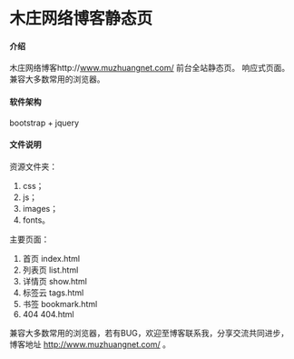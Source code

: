 # 木庄网络博客静态页

#### 介绍
木庄网络博客http://www.muzhuangnet.com/ 前台全站静态页。
响应式页面。
兼容大多数常用的浏览器。

#### 软件架构
bootstrap + jquery

#### 文件说明

资源文件夹：
1.  css；
2.  js；
3.  images；
4.  fonts。

主要页面：
1.  首页   index.html
2.  列表页 list.html
3.  详情页 show.html
4.  标签云 tags.html
5.  书签   bookmark.html
6.  404	   404.html

兼容大多数常用的浏览器，若有BUG，欢迎至博客联系我，分享交流共同进步，博客地址 http://www.muzhuangnet.com/  。
